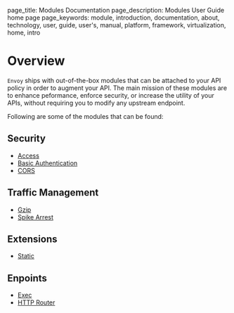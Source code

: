 page_title: Modules Documentation
page_description: Modules User Guide home page
page_keywords: module, introduction, documentation, about, technology, user, guide, user's, manual, platform, framework, virtualization, home, intro

# Overview

`Envoy` ships with out-of-the-box modules that can be attached to your API policy in order to augment your API.
The main mission of these modules are to enhance peformance, enforce security, or increase the utility of your APIs,
without requiring you to modify any upstream endpoint.

Following are some of the modules that can be found:

## Security
- [Access](access.md)
- [Basic Authentication](basic_auth.md)
- [CORS](cors.md)

## Traffic Management
- [Gzip](gzip.md)
- [Spike Arrest](spike_arrest.md)

## Extensions
- [Static](static.md)


## Enpoints
- [Exec](exec.md)
- [HTTP Router](http_router.md)









